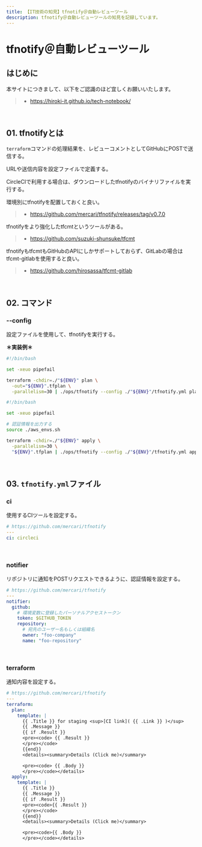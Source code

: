 ```yaml
---
title: 【IT技術の知見】tfnotify＠自動レビューツール
description: tfnotify＠自動レビューツールの知見を記録しています。
---
```


# tfnotify＠自動レビューツール

## はじめに

本サイトにつきまして、以下をご認識のほど宜しくお願いいたします。

> - https://hiroki-it.github.io/tech-notebook/

<br>

## 01. tfnotifyとは

`terraform`コマンドの処理結果を、レビューコメントとしてGitHubにPOSTで送信する。

URLや送信内容を設定ファイルで定義する。

CircleCIで利用する場合は、ダウンロードしたtfnotifyのバイナリファイルを実行する。

環境別にtfnotifyを配置しておくと良い。

> - https://github.com/mercari/tfnotify/releases/tag/v0.7.0

tfnotifyをより強化したtfcmtというツールがある。

> - https://github.com/suzuki-shunsuke/tfcmt

tfnotifyもtfcmtもGitHubのAPIにしかサポートしておらず、GitLabの場合はtfcmt-gitlabを使用すると良い。

> - https://github.com/hirosassa/tfcmt-gitlab

<br>

## 02. コマンド

### --config

設定ファイルを使用して、tfnotifyを実行する。

**＊実装例＊**

```bash
#!/bin/bash

set -xeuo pipefail

terraform -chdir=./"${ENV}" plan \
  -out="${ENV}".tfplan \
  -parallelism=30 | ./ops/tfnotify --config ./"${ENV}"/tfnotify.yml plan
```

```bash
#!/bin/bash

set -xeuo pipefail

# 認証情報を出力する
source ./aws_envs.sh

terraform -chdir=./"${ENV}" apply \
  -parallelism=30 \
  "${ENV}".tfplan | ./ops/tfnotify --config ./"${ENV}"/tfnotify.yml apply
```

<br>

## 03. `tfnotify.yml`ファイル

### ci

使用するCIツールを設定する。

```yaml
# https://github.com/mercari/tfnotify
---
ci: circleci
```

<br>

### notifier

リポジトリに通知をPOSTリクエストできるように、認証情報を設定する。

```yaml
# https://github.com/mercari/tfnotify
---
notifier:
  github:
    # 環境変数に登録したパーソナルアクセストークン
    token: $GITHUB_TOKEN
    repository:
      # 宛先のユーザー名もしくは組織名
      owner: "foo-company"
      name: "foo-repository"
```

<br>

### terraform

通知内容を設定する。

```yaml
# https://github.com/mercari/tfnotify
---
terraform:
  plan:
    template: |
      {{ .Title }} for staging <sup>[CI link]( {{ .Link }} )</sup>
      {{ .Message }}
      {{ if .Result }}
      <pre><code> {{ .Result }}
      </pre></code>
      {{end}}
      <details><summary>Details (Click me)</summary>

      <pre><code> {{ .Body }}
      </pre></code></details>
  apply:
    template: |
      {{ .Title }}
      {{ .Message }}
      {{ if .Result }}
      <pre><code>{{ .Result }}
      </pre></code>
      {{end}}
      <details><summary>Details (Click me)</summary>

      <pre><code>{{ .Body }}
      </pre></code></details>
```

<br>
